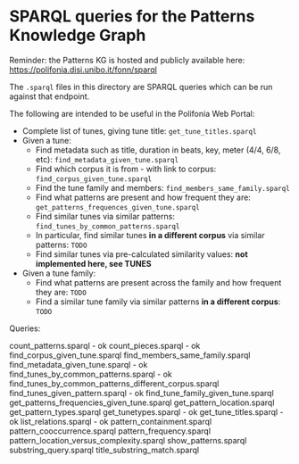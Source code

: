 # SPARQL queries for the Patterns Knowledge Graph

Reminder: the Patterns KG is hosted and publicly available here: https://polifonia.disi.unibo.it/fonn/sparql

The `.sparql` files in this directory are SPARQL queries which can be run against that endpoint.

The following are intended to be useful in the Polifonia Web Portal:

* Complete list of tunes, giving tune title: `get_tune_titles.sparql`
* Given a tune:
  * Find metadata such as title, duration in beats, key, meter (4/4, 6/8, etc): `find_metadata_given_tune.sparql`
  * Find which corpus it is from - with link to corpus: `find_corpus_given_tune.sparql`
  * Find the tune family and members: `find_members_same_family.sparql`
  * Find what patterns are present and how frequent they are: `get_patterns_frequences_given_tune.sparql`
  * Find similar tunes via similar patterns: `find_tunes_by_common_patterns.sparql`
  * In particular, find similar tunes **in a different corpus** via similar patterns: `TODO`
  * Find similar tunes via pre-calculated similarity values: **not implemented here, see TUNES**
* Given a tune family:
  * Find what patterns are present across the family and how frequent they are: `TODO`
  * Find a similar tune family via similar patterns **in a different corpus**: `TODO`



Queries:

count_patterns.sparql - ok
count_pieces.sparql - ok
find_corpus_given_tune.sparql
find_members_same_family.sparql
find_metadata_given_tune.sparql - ok
find_tunes_by_common_patterns.sparql - ok
find_tunes_by_common_patterns_different_corpus.sparql
find_tunes_given_pattern.sparql - ok
find_tune_family_given_tune.sparql
get_patterns_frequencies_given_tune.sparql
get_pattern_location.sparql
get_pattern_types.sparql
get_tunetypes.sparql - ok
get_tune_titles.sparql - ok
list_relations.sparql - ok
pattern_containment.sparql
pattern_cooccurrence.sparql
pattern_frequency.sparql
pattern_location_versus_complexity.sparql
show_patterns.sparql
substring_query.sparql
title_substring_match.sparql
